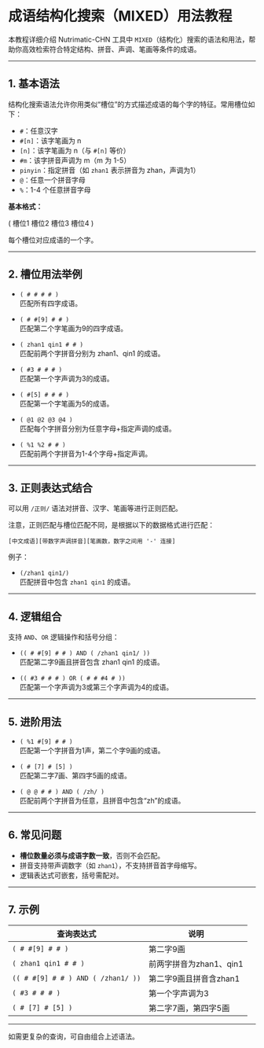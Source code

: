 # 成语结构化搜索（MIXED）用法教程

本教程详细介绍 Nutrimatic-CHN 工具中 `MIXED`（结构化）搜索的语法和用法，帮助你高效检索符合特定结构、拼音、声调、笔画等条件的成语。

---

## 1. 基本语法

结构化搜索语法允许你用类似“槽位”的方式描述成语的每个字的特征。常用槽位如下：

- `#`：任意汉字
- `#[n]`：该字笔画为 n
- `[n]`：该字笔画为 n（与 `#[n]` 等价）
- `#m`：该字拼音声调为 m（m 为 1-5）
- `pinyin`：指定拼音（如 `zhan1` 表示拼音为 zhan，声调为1）
- `@`：任意一个拼音字母
- `%`：1-4 个任意拼音字母

**基本格式：**

( 槽位1 槽位2 槽位3 槽位4 )

每个槽位对应成语的一个字。

---

## 2. 槽位用法举例

- `( # # # # )`  
  匹配所有四字成语。

- `( # #[9] # # )`  
  匹配第二个字笔画为9的四字成语。

- `( zhan1 qin1 # # )`  
  匹配前两个字拼音分别为 zhan1、qin1 的成语。

- `( #3 # # # )`  
  匹配第一个字声调为3的成语。

- `( #[5] # # # )`  
  匹配第一个字笔画为5的成语。

- `( @1 @2 @3 @4 )`  
  匹配每个字拼音分别为任意字母+指定声调的成语。

- `( %1 %2 # # )`  
  匹配前两个字拼音为1-4个字母+指定声调。

---

## 3. 正则表达式结合

可以用 `/正则/` 语法对拼音、汉字、笔画等进行正则匹配。

注意，正则匹配与槽位匹配不同，是根据以下的数据格式进行匹配：

`[中文成语][带数字声调拼音][笔画数，数字之间用 '-' 连接]`

例子：
- `(/zhan1 qin1/)`  
  匹配拼音中包含 `zhan1 qin1` 的成语。

---

## 4. 逻辑组合

支持 `AND`、`OR` 逻辑操作和括号分组：

- `(( # #[9] # # ) AND ( /zhan1 qin1/ ))`  
  匹配第二字9画且拼音包含 zhan1 qin1 的成语。

- `(( #3 # # # ) OR ( # # #4 # ))`  
  匹配第一个字声调为3或第三个字声调为4的成语。

---

## 5. 进阶用法

- `( %1 #[9] # # )`  
  匹配第一个字拼音为1声，第二个字9画的成语。

- `( # [7] # [5] )`  
  匹配第二字7画、第四字5画的成语。

- `( @ @ # # ) AND ( /zh/ )`  
  匹配前两个字拼音为任意，且拼音中包含“zh”的成语。

---

## 6. 常见问题

- **槽位数量必须与成语字数一致**，否则不会匹配。
- 拼音支持带声调数字（如 `zhan1`），不支持拼音首字母缩写。
- 逻辑表达式可嵌套，括号需配对。

---

## 7. 示例

| 查询表达式                        | 说明                         |
| --------------------------------- | ---------------------------- |
| `( # #[9] # # )`                  | 第二字9画                    |
| `( zhan1 qin1 # # )`              | 前两字拼音为zhan1、qin1      |
| `(( # #[9] # # ) AND ( /zhan1/ ))`| 第二字9画且拼音含zhan1       |
| `( #3 # # # )`                    | 第一个字声调为3              |
| `( # [7] # [5] )`                 | 第二字7画，第四字5画         |

---

如需更复杂的查询，可自由组合上述语法。